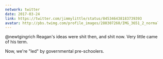 ```yaml
---
network: twitter
date: 2017-03-24
link: https://twitter.com/jimmylittle/status/845346438183739393
avatar: http://pbs.twimg.com/profile_images/280307260/IMG_3651_2_normal.jpg
---
```


@newtgingrich Reagan's ideas were shit then, and shit now. Very little came of his term. 

Now, we're "led" by governmental pre-schoolers.
